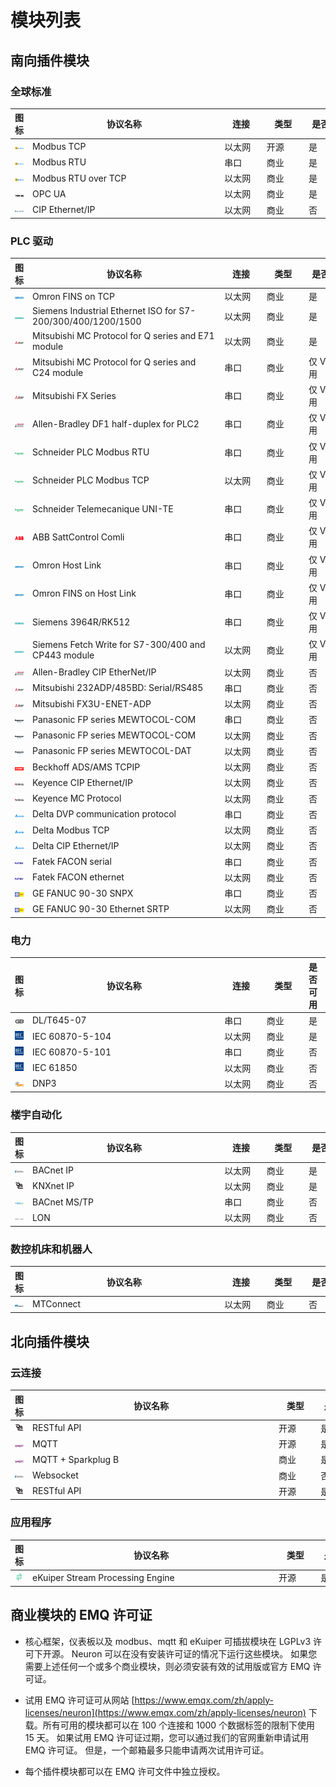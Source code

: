 # 模块列表

## 南向插件模块

### 全球标准

|图标| 协议名称                                                      | 连接    | 类型  | 是否可用      | 备注                           |
|----| ------------------------------------------------------------ | ------ | ---- | ------------ | -------------------------------- |
|![modbus](./assets/Modbus.png)| <div style="width:220pt">Modbus TCP</div>              | <div style="width:40pt">以太网</div>  | <div style="width:40pt">开源</div> | <div style="width:50pt">是</div>            |  |
|![modbus](./assets/Modbus.png)| <div style="width:220pt">Modbus RTU</div>              | <div style="width:40pt">串口</div>    | <div style="width:40pt">商业</div> | <div style="width:50pt">是</div>           |  |
|![modbus](./assets/Modbus.png)| <div style="width:220pt">Modbus RTU over TCP</div>     | <div style="width:40pt">以太网</div>  | <div style="width:40pt">商业</div> | <div style="width:50pt">是</div>            |  |
|![opc-ua](./assets/OPCUA.png)| <div style="width:220pt">OPC UA</div>                  | <div style="width:40pt">以太网</div>  | <div style="width:40pt">商业</div> | <div style="width:50pt">是</div>            |  |
|![ethernet](./assets/EtherNet.png)| <div style="width:220pt">CIP Ethernet/IP</div>         | <div style="width:40pt">以太网</div>  | <div style="width:40pt">商业</div> | <div style="width:50pt">否</div>             | <div style="width:110pt">CIP –通用工业协议</div> |

### PLC 驱动

|图标| 协议名称                                                      | 连接    | 类型  | 是否可用      | 备注                           |
|--------| ------------------------------------------------------------ | ------ | ---- | ------------ | -------------------------------- |
|![omron](./assets/OMRON.png)| <div style="width:220pt">Omron FINS on TCP</div>                                            | <div style="width:40pt">以太网</div>  | <div style="width:40pt">商业</div> | <div style="width:50pt">是</div>            | |
|![siemens](./assets/SIEMENS.png)| <div style="width:220pt">Siemens Industrial Ethernet ISO for S7-200/300/400/1200/1500</div> | <div style="width:40pt">以太网</div>  | <div style="width:40pt">商业</div> | <div style="width:50pt">是</div>            | |
|![mitsubishi](./assets/MITSUBISHI.png)| <div style="width:220pt">Mitsubishi MC Protocol for Q series and E71 module</div>           | <div style="width:40pt">以太网</div>  | <div style="width:40pt">商业</div> | <div style="width:50pt">是</div>            | |
|![mitsubishi](./assets/MITSUBISHI.png)| <div style="width:220pt">Mitsubishi MC Protocol for Q series and C24 module</div>           | <div style="width:40pt">串口</div>    | <div style="width:40pt">商业</div> | <div style="width:50pt">仅 V1.x 可用</div>  | |
|![mitsubishi](./assets/MITSUBISHI.png)| <div style="width:220pt">Mitsubishi FX Series</div>                                         | <div style="width:40pt">串口</div>    | <div style="width:40pt">商业</div> | <div style="width:50pt">仅 V1.x 可用</div>  | |
|![rockwell](./assets/Rockwell.png)| <div style="width:220pt">Allen-Bradley DF1 half-duplex for PLC2</div>                       | <div style="width:40pt">串口</div>    | <div style="width:40pt">商业</div> | <div style="width:50pt">仅 V1.x 可用</div>  | <div style="width:110pt">用于 PLC2 和 PLC5</div>                |
|![schneider](./assets/Schneider.png)| <div style="width:220pt">Schneider PLC Modbus RTU</div>                                     | <div style="width:40pt">串口</div>    | <div style="width:40pt">商业</div> | <div style="width:50pt">仅 V1.x 可用</div>  | |
|![schneider](./assets/Schneider.png)| <div style="width:220pt">Schneider PLC Modbus TCP</div>                                     | <div style="width:40pt">以太网</div>  | <div style="width:40pt">商业</div> | <div style="width:50pt">仅 V1.x 可用</div>  | |
|![schneider](./assets/Schneider.png)| <div style="width:220pt">Schneider Telemecanique UNI-TE</div>                               | <div style="width:40pt">串口</div>    | <div style="width:40pt">商业</div> | <div style="width:50pt">仅 V1.x 可用</div>  | |
|![abb](./assets/ABB.png)| <div style="width:220pt">ABB SattControl Comli</div>                                        | <div style="width:40pt">串口</div>    | <div style="width:40pt">商业</div> | <div style="width:50pt">仅 V1.x 可用</div>  | |
|![omron](./assets/OMRON.png)| <div style="width:220pt">Omron Host Link</div>                                              | <div style="width:40pt">串口</div>    | <div style="width:40pt">商业</div> | <div style="width:50pt">仅 V1.x 可用</div>  | <div style="width:110pt">用于单连接和多连接</div> |
|![omron](./assets/OMRON.png)| <div style="width:220pt">Omron FINS on Host Link</div>                                      | <div style="width:40pt">串口</div>    | <div style="width:40pt">商业</div> | <div style="width:50pt">仅 V1.x 可用</div>  | |
|![siemens](./assets/SIEMENS.png)| <div style="width:220pt">Siemens 3964R/RK512</div>                                          | <div style="width:40pt">串口</div>    | <div style="width:40pt">商业</div> | <div style="width:50pt">仅 V1.x 可用</div>  | <div style="width:110pt">用于 S5 和 S7</div> |
|![siemens](./assets/SIEMENS.png)| <div style="width:220pt">Siemens Fetch Write for S7-300/400 and CP443 module</div>          | <div style="width:40pt">以太网</div>  | <div style="width:40pt">商业</div> | <div style="width:50pt">仅 V1.x 可用</div>  | |
|![rockwell](./assets/Rockwell.png)| <div style="width:220pt">Allen-Bradley CIP EtherNet/IP</div>                                | <div style="width:40pt">以太网</div>  | <div style="width:40pt">商业</div> | <div style="width:50pt">否</div>            | <div style="width:110pt">CIP – 通用工业协议</div> |
|![mitsubishi](./assets/MITSUBISHI.png)| <div style="width:220pt">Mitsubishi 232ADP/485BD: Serial/RS485</div>                        | <div style="width:40pt">串口</div>    | <div style="width:40pt">商业</div> | <div style="width:50pt">否</div>           | |
|![mitsubishi](./assets/MITSUBISHI.png)| <div style="width:220pt">Mitsubishi FX3U-ENET-ADP</div>                                     | <div style="width:40pt">以太网</div>  | <div style="width:40pt">商业</div> | <div style="width:50pt">否</div>            | <div style="width:110pt">只用于 FX</div>   |
|![panasonic](./assets/Panasonic.png)| <div style="width:220pt">Panasonic FP series MEWTOCOL-COM</div>                             | <div style="width:40pt">串口</div>    | <div style="width:40pt">商业</div> | <div style="width:50pt">否</div>            | |
|![panasonic](./assets/Panasonic.png)| <div style="width:220pt">Panasonic FP series MEWTOCOL-COM</div>                             | <div style="width:40pt">以太网</div>  | <div style="width:40pt">商业</div> | <div style="width:50pt">否</div>            | |
|![panasonic](./assets/Panasonic.png)| <div style="width:220pt">Panasonic FP series MEWTOCOL-DAT</div>                             | <div style="width:40pt">以太网</div>  | <div style="width:40pt">商业</div> | <div style="width:50pt">否</div>            | |
|![beckhoff](./assets/BECKHOFF.png)| <div style="width:220pt">Beckhoff ADS/AMS TCPIP</div>                                       | <div style="width:40pt">以太网</div>  | <div style="width:40pt">商业</div> | <div style="width:50pt">否</div>            | |
|![keyence](./assets/KEYENCE.png)| <div style="width:220pt">Keyence CIP Ethernet/IP</div>                                      | <div style="width:40pt">以太网</div>  | <div style="width:40pt">商业</div> | <div style="width:50pt">否</div>            | <div style="width:110pt">CIP – 通用工业协议</div> |
|![keyence](./assets/KEYENCE.png)| <div style="width:220pt">Keyence MC Protocol</div>                                          | <div style="width:40pt">以太网</div>  | <div style="width:40pt">商业</div> | <div style="width:50pt">否</div>            | <div style="width:110pt">三菱 MC 协议</div> |
|![aelta](./assets/AELTA.png)| <div style="width:220pt">Delta DVP communication protocol</div>                             | <div style="width:40pt">串口</div>    | <div style="width:40pt">商业</div> | <div style="width:50pt">否</div>            | |
|![aelta](./assets/AELTA.png)| <div style="width:220pt">Delta Modbus TCP</div>                                             | <div style="width:40pt">以太网</div>  | <div style="width:40pt">商业</div> | <div style="width:50pt">否</div>            | |
|![aelta](./assets/AELTA.png)| <div style="width:220pt">Delta CIP Ethernet/IP</div>                                        | <div style="width:40pt">以太网</div>  | <div style="width:40pt">商业</div> | <div style="width:50pt">否</div>            | |
|![fatek](./assets/FATEK.png)| <div style="width:220pt">Fatek FACON serial</div>                                           | <div style="width:40pt">串口</div>    | <div style="width:40pt">商业</div> | <div style="width:50pt">否</div>            | |
|![fatek](./assets/FATEK.png)| <div style="width:220pt">Fatek FACON ethernet</div>                                         | <div style="width:40pt">以太网</div>  | <div style="width:40pt">商业</div> | <div style="width:50pt">否</div>            | |
|![fanuc](./assets/FANUC.png)| <div style="width:220pt">GE FANUC 90-30 SNPX</div>                                          | <div style="width:40pt">串口</div>    | <div style="width:40pt">商业</div> | <div style="width:50pt">否</div>            | |
|![fanuc](./assets/FANUC.png)| <div style="width:220pt">GE FANUC 90-30 Ethernet SRTP</div>                                 | <div style="width:40pt">以太网</div>  | <div style="width:40pt">商业</div> | <div style="width:50pt">否</div>            | |

### 电力

|图标| 协议名称             | 连接    | 类型       | 是否可用   | 备注     |
|----| ------------------- | ------ | --------- | --------- | ---------- |
|![dlt645](./assets/GB.png)| <div style="width:220pt">DL/T645-07</div>          | <div style="width:40pt">串口</div>    | <div style="width:40pt">商业</div>       | <div style="width:50">是</div>       | <div style="width:110pt">中国电力仪表标准</div>  |
|![iec](./assets/IEC.png)| <div style="width:220pt">IEC 60870-5-104</div>     | <div style="width:40pt">以太网</div>  | <div style="width:40pt">商业</div>       | <div style="width:50">是</div>        | |
|![iec](./assets/IEC.png)| <div style="width:220pt">IEC 60870-5-101</div>     | <div style="width:40pt">串口</div>     | <div style="width:40pt">商业</div>      | <div style="width:50">否</div>         | |
|![iec](./assets/IEC.png)| <div style="width:220pt">IEC 61850</div>           | <div style="width:40pt">以太网</div>  | <div style="width:40pt">商业</div>       | <div style="width:50">否</div>        | |
|![dnp3](./assets/DNP3.png)| <div style="width:220pt">DNP3</div>                | <div style="width:40pt">以太网</div>  | <div style="width:40pt">商业</div>       | <div style="width:50">否</div>        | |

### 楼宇自动化

|图标| 协议名称        | 连接      | 类型       | 是否可用  | 备注 |
|----| -------------- | ------- | ---------- | -------- | ------ |
|![sparkplug](./assets/Sparkplug.png)| <div style="width:220pt">BACnet IP</div>      | <div style="width:40pt">以太网</div>  | <div style="width:40pt">商业</div>        | <div style="width:50pt">是</div>        | |
|![websocket](./assets/Websocket.png)| <div style="width:220pt">KNXnet IP</div>      | <div style="width:40pt">以太网</div>  | <div style="width:40pt">商业</div>        | <div style="width:50pt">是</div>        | |
|![bacnet](./assets/BACnet.png)| <div style="width:220pt">BACnet MS/TP</div>    | <div style="width:40pt">串口</div>   | <div style="width:40pt">商业</div>       | <div style="width:50pt">否</div>         | <div style="width:110pt"> </div> |
|![restful-api](./assets/RESTFUL-API.png)| <div style="width:220pt">LON</div>            | <div style="width:40pt">以太网</div>  | <div style="width:40pt">商业</div>        | <div style="width:50pt">否</div>        | |

### 数控机床和机器人

|图标| 协议名称       | 连接     | 类型   | 是否可用   | 备注     |
|----| ------------- | ------- | ----- | --------- | ------- |
|![mt-connect](./assets/MT.png)| <div style="width:220pt">MTConnect</div>      | <div style="width:40pt">以太网</div>    | <div style="width:40pt">商业</div>    | <div style="width:50pt">否</div>         | <div style="width:110pt"> </div> |

## 北向插件模块

### 云连接

|图标| 协议名称                                 | 类型                                 | 是否可用                                | 备注                  |
|----| --------------------------------------- | ----------------------------------- | -------------------------------------- | -------------------- |
|![websocket](./assets/Websocket.png)| <div style="width:285pt">RESTful API</div>            | <div style="width:40pt">开源</div>   | <div style="width:50pt">是</div>       |  |
|![mqtt](./assets/MQTT.png)| <div style="width:285pt">MQTT</div>                   | <div style="width:40pt">开源</div>   | <div style="width:50pt">是</div>       | <div style="width:110pt"> </div> |
|![mqtt](./assets/MQTT.png)| <div style="width:285pt">MQTT + Sparkplug B</div>     | <div style="width:40pt">商业</div>   | <div style="width:50pt">是</div>       |  |
|![sparkplug](./assets/Sparkplug.png)| <div style="width:285pt">Websocket</div>              | <div style="width:40pt">商业</div>   | <div style="width:50pt">否</div>       |  |
|![websocket](./assets/Websocket.png)| <div style="width:285pt">RESTful API</div>            | <div style="width:40pt">开源</div>   | <div style="width:50pt">是</div>       |  |

### 应用程序

|图标| 协议名称                                                            | 类型                                  | 是否可用                                 | 备注 |
|----| ----------------------------------------------------------------- | ------------------------------------- | --------------------------------------- | ------ |
|![ekuiper](./assets/ekuiper.png)| <div style="width:285pt">eKuiper Stream Processing Engine</div>   | <div style="width:40pt">开源</div>    | <div style="width:50pt">是</div>         | <div style="width:110pt"> </div>  |

## 商业模块的 EMQ 许可证

* 核心框架，仪表板以及 modbus、mqtt 和 eKuiper 可插拔模块在 LGPLv3 许可下开源。 Neuron 可以在没有安装许可证的情况下运行这些模块。 如果您需要上述任何一个或多个商业模块，则必须安装有效的试用版或官方 EMQ 许可证。

* 试用 EMQ 许可证可从网站 [https://www.emqx.com/zh/apply-licenses/neuron](https://www.emqx.com/zh/apply-licenses/neuron) 下载。所有可用的模块都可以在 100 个连接和 1000 个数据标签的限制下使用 15 天。 如果试用 EMQ 许可证过期，您可以通过我们的官网重新申请试用 EMQ 许可证。 但是，一个邮箱最多只能申请两次试用许可证。

* 每个插件模块都可以在 EMQ 许可文件中独立授权。

